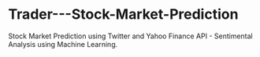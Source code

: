 # Trader---Stock-Market-Prediction
Stock Market Prediction using Twitter and Yahoo Finance API - Sentimental Analysis using Machine Learning.
